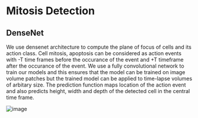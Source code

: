 # Mitosis Detection
## DenseNet

We use densenet architecture to compute the plane of focus of cells and its action class. Cell mitosis, apoptosis can be considered as action events with -T
time frames before the occurance of the event and +T timeframe after the occurance of the event. We use a fully convolutional network to train our models and this
ensures that the model can be trained on image volume patches but the trained model can be applied to time-lapse volumes of arbitary size. The prediction function maps
location of the action event and also predicts height, width and depth of the detected cell in the central time frame.

![image](images/mitosis_detection.gif)
